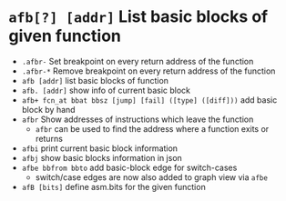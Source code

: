 <!-- TITLE: afb -->

#  `afb[?] [addr]`   List basic blocks of given function

- `.afbr-`   Set breakpoint on every return address of the function
- `.afbr-*`   Remove breakpoint on every return address of the function
- `afb [addr]`   list basic blocks of function
- `afb. [addr]`   show info of current basic block
- `afb+ fcn_at bbat bbsz [jump] [fail] ([type] ([diff]))`   add basic block by hand
- `afbr`   Show addresses of instructions which leave the function
	- `afbr` can be used to find the address where a function exits or returns
- `afbi`   print current basic block information
- `afbj`   show basic blocks information in json
- `afbe bbfrom bbto`   add basic-block edge for switch-cases
	- switch/case edges are now also added to graph view via `afbe`
- `afB [bits]`   define asm.bits for the given function

<p hidden>afbr afb afb+ .afbr afbi afbj afbe afB</p>